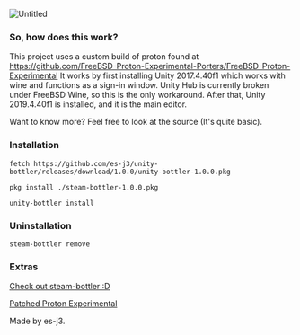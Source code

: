 ![Untitled](https://github.com/user-attachments/assets/8f5cc872-555e-4e46-b7ba-663b6c14db3d)

### So, how does this work?
This project uses a custom build of proton found at https://github.com/FreeBSD-Proton-Experimental-Porters/FreeBSD-Proton-Experimental
It works by first installing Unity 2017.4.40f1 which works with wine and functions as a sign-in window. Unity Hub is currently broken under FreeBSD Wine, so this is the only workaround. After that, Unity 2019.4.40f1 is installed, and it is the main editor.

Want to know more? Feel free to look at the source (It's quite basic).

### Installation

```fetch https://github.com/es-j3/unity-bottler/releases/download/1.0.0/unity-bottler-1.0.0.pkg```

```pkg install ./steam-bottler-1.0.0.pkg```

```unity-bottler install```

### Uninstallation
```steam-bottler remove```

### Extras
[Check out steam-bottler :D](https://github.com/es-j3/steam-bottler)

[Patched Proton Experimental](https://github.com/FreeBSD-Proton-Experimental-Porters/FreeBSD-Proton-Experimental)

Made by es-j3.
